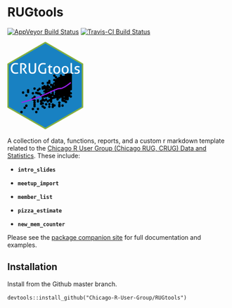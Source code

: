 # RUGtools

[![AppVeyor Build Status](https://ci.appveyor.com/api/projects/status/github/JustinMShea/RUGtools?branch=master&svg=true)](https://ci.appveyor.com/project/JustinMShea/RUGtools) [![Travis-CI Build Status](https://travis-ci.org/JustinMShea/RUGtools.svg?branch=master)](https://travis-ci.org/JustinMShea/RUGtools)

<img src="https://github.com/Chicago-R-User-Group/RUGtools/blob/master/inst/rmarkdown/templates/intro_slides/skeleton/images/CRUGtools.png" height="200" />

A collection of data, functions, reports, and a custom r markdown template related to the [Chicago R User Group (Chicago RUG, CRUG) Data and Statistics](https://www.meetup.com/ChicagoRUG/). These include:

- **`intro_slides`**

- **`meetup_import`**

- **`member_list`**

- **`pizza_estimate`**

- **`new_mem_counter`**


Please see the [package companion site](https://justinmshea.github.io/RUGtools/) 
for full documentation and examples.

## Installation

Install from the Github master branch.


```
devtools::install_github("Chicago-R-User-Group/RUGtools")
```